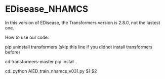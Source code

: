 # EDisease_NHAMCS

In this version of EDisease, the Transformers version is 2.8.0, not the lastest one.

How to use our code:

pip uninstall transformers   (skip this line if you didnot install transformers before)

cd transformers-master
pip install .

cd. 
python AIED_train_nhamcs_v031.py $1 $2
